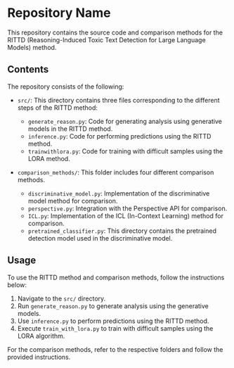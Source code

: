 # Repository Name

This repository contains the source code and comparison methods for the RITTD (Reasoning-Induced Toxic Text Detection for Large Language Models) method.

## Contents

The repository consists of the following:

- `src/`: This directory contains three files corresponding to the different steps of the RITTD method:
  - `generate_reason.py`: Code for generating analysis using generative models in the RITTD method.
  - `inference.py`: Code for performing predictions using the RITTD method.
  - `trainwithlora.py`: Code for training with difficult samples using the LORA  method.

- `comparison_methods/`: This folder includes four different comparison methods.
  - `discriminative_model.py`: Implementation of the discriminative model method for comparison.
  - `perspective.py`: Integration with the Perspective API for comparison.
  - `ICL.py`: Implementation of the ICL (In-Context Learning) method for comparison.
  - `pretrained_classifier.py`: This directory contains the pretrained detection model used in the discriminative model.

## Usage

To use the RITTD method and comparison methods, follow the instructions below:

1. Navigate to the `src/` directory.
2. Run `generate_reason.py` to generate analysis using the generative models.
3. Use `inference.py` to perform predictions using the RITTD method.
4. Execute `train_with_lora.py` to train with difficult samples using the LORA algorithm.

For the comparison methods, refer to the respective folders and follow the provided instructions.



